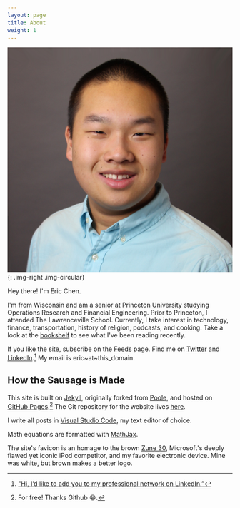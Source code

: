 ```yaml
---
layout: page
title: About
weight: 1
---
```


![Eric Chen headshot](/assets/2015/01/eric-chen.jpg){: .img-right .img-circular}

Hey there! I'm Eric Chen.

I'm from Wisconsin and am a senior at Princeton University studying Operations Research and Financial Engineering. Prior to Princeton, I attended The Lawrenceville School. Currently, I take interest in technology, finance, transportation, history of religion, podcasts, and cooking. Take a look at the [bookshelf][bookshelf] to see what I've been reading recently.

If you like the site, subscribe on the [Feeds][feeds] page. Find me on [Twitter][twitter] and [LinkedIn][linkedin].[^1] My email is eric~at~this_domain.

[bookshelf]: http://ericjwdchen.org/bookshelf/
[twitter]: https://twitter.com/ericjwdchen
[linkedin]: https://www.linkedin.com/in/ericjwdchen

[feeds]: https://ericjwdchen.org/feeds/

## How the Sausage is Made

This site is built on [Jekyll][jekyll], originally forked from [Poole][poole], and hosted on [GitHub Pages][gp].[^2] The Git repository for the website lives [here][repo].

I write all posts in [Visual Studio Code][vscode], my text editor of choice.

Math equations are formatted with [MathJax][mj].

The site's favicon is an homage to the brown [Zune 30][Zune 30], Microsoft's deeply flawed yet iconic iPod competitor, and my favorite electronic device. Mine was white, but brown makes a better logo.

[jekyll]: https://jekyllrb.com/
[poole]: http://getpoole.com/
[gp]: https://pages.github.com/
[repo]: https://github.com/ericjwdchen/ericjwdchen.github.io

[vscode]: https://code.visualstudio.com/

[mj]: https://www.mathjax.org/

[Zune 30]: https://en.wikipedia.org/wiki/Zune_30

[^1]: ["Hi, I’d like to add you to my professional network on LinkedIn.”](http://www.newyorker.com/cartoons/issue-cartoons/cartoons-from-the-october-5-2015-issue)

[^2]: For free! Thanks Github 😁.